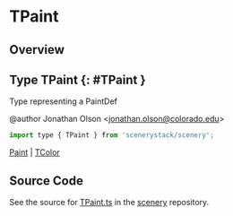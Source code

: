 # TPaint

## Overview



## Type TPaint {: #TPaint }


Type representing a PaintDef

@author Jonathan Olson &lt;jonathan.olson@colorado.edu&gt;

```js
import type { TPaint } from 'scenerystack/scenery';
```
[Paint](../scenery/Paint.md) | [TColor](../scenery/TColor.md)



## Source Code

See the source for [TPaint.ts](https://github.com/phetsims/scenery/blob/main/js/util/TPaint.ts) in the [scenery](https://github.com/phetsims/scenery) repository.
